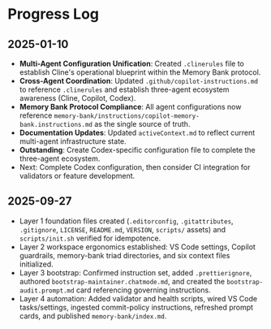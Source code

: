 # Progress Log

## 2025-01-10
- **Multi-Agent Configuration Unification**: Created `.clinerules` file to establish Cline's operational blueprint within the Memory Bank protocol.
- **Cross-Agent Coordination**: Updated `.github/copilot-instructions.md` to reference `.clinerules` and establish three-agent ecosystem awareness (Cline, Copilot, Codex).
- **Memory Bank Protocol Compliance**: All agent configurations now reference `memory-bank/instructions/copilot-memory-bank.instructions.md` as the single source of truth.
- **Documentation Updates**: Updated `activeContext.md` to reflect current multi-agent infrastructure state.
- **Outstanding**: Create Codex-specific configuration file to complete the three-agent ecosystem.
- Next: Complete Codex configuration, then consider CI integration for validators or feature development.

## 2025-09-27
- Layer 1 foundation files created (`.editorconfig`, `.gitattributes`, `.gitignore`, `LICENSE`, `README.md`, `VERSION`, `scripts/` assets) and `scripts/init.sh` verified for idempotence.
- Layer 2 workspace ergonomics established: VS Code settings, Copilot guardrails, memory-bank triad directories, and six context files initialized.
- Layer 3 bootstrap: Confirmed instruction set, added `.prettierignore`, authored `bootstrap-maintainer.chatmode.md`, and created the `bootstrap-audit.prompt.md` card referencing governing instructions.
- Layer 4 automation: Added validator and health scripts, wired VS Code tasks/settings, ingested commit-policy instructions, refreshed prompt cards, and published `memory-bank/index.md`.
